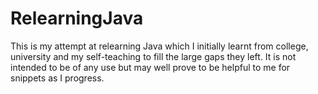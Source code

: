 # RelearningJava

This is my attempt at relearning Java which I initially learnt from college, 
university and my self-teaching to fill the large gaps they left. It is not 
intended to be of any use but may well prove to be helpful to me for 
snippets as I progress.
